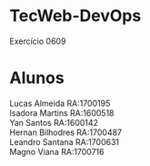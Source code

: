 # TecWeb-DevOps
Exercício 0609

# Alunos
Lucas Almeida RA:1700195<br/>
Isadora Martins RA:1600518<br/>
Yan Santos RA:1600142<br/>
Hernan Bilhodres RA:1700487<br/>
Leandro Santana RA:1700631<br/>
Magno Viana RA:1700716<br/>
